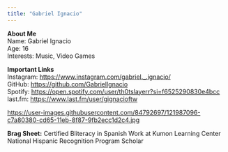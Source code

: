 ```yaml
---
title: "Gabriel Ignacio"
---
```


**About Me**  
Name: Gabriel Ignacio  
Age: 16  
Interests: Music, Video Games  

**Important Links**  
Instagram: https://www.instagram.com/gabriel._.ignacio/  
GitHub: https://github.com/GabrielIgnacio  
Spotify: https://open.spotify.com/user/th0tslayerr?si=f6525290830e4bcc  
last.fm: https://www.last.fm/user/gignacioftw  

https://user-images.githubusercontent.com/84792697/121987096-c7a80380-cd65-11eb-8f87-9fb2ecc1d2c4.jpg

**Brag Sheet:**
Certified Bliteracy in Spanish
Work at Kumon Learning Center
National Hispanic Recognition Program Scholar
